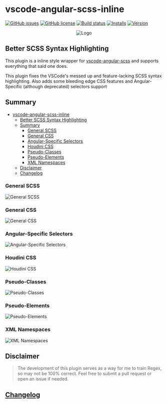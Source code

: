# vscode-angular-scss-inline

[![GitHub issues](https://img.shields.io/github/issues/ghaschel/vscode-angular-scss-inline.svg)](https://github.com/ghaschel/vscode-angular-scss-inline/issues)
[![GitHub license](https://img.shields.io/badge/license-MIT-blue.svg)](https://github.com/ghaschel/vscode-angular-scss-inline/blob/master/LICENSE)
[![Build status](https://travis-ci.org/ghaschel/vscode-angular-scss-inline.svg?branch=master)](https://travis-ci.org/ghaschel/vscode-angular-scss-inline.svg?branch=master)
[![Installs](https://vsmarketplacebadge.apphb.com/installs-short/ghaschel.vscode-angular-scss-inline.svg?style=flat&color=blue)](https://marketplace.visualstudio.com/items?itemName=ghaschel.vscode-angular-scss-inline)
[![Version](https://vsmarketplacebadge.apphb.com/version-short/ghaschel.vscode-angular-scss-inline.svg?style=flat&color=blue)](https://marketplace.visualstudio.com/items?itemName=ghaschel.vscode-angular-scss-inline)

<div align="center">
    <img src="assets/angular-inline.png" title="vscode-angular-scss-inline" alt="Logo" />
</div>

## Better SCSS Syntax Highlighting

<span name="better-scss-syntax-highlighting"></span>

This plugin is a inline style wrapper for [vscode-angular-scss](https://marketplace.visualstudio.com/items?itemName=ghaschel.vscode-angular-scss) and supports everything that said one does.

This plugin fixes the VSCode's messed up and feature-lacking SCSS syntax highlighting. Also adds some bleeding edge CSS features and Angular-Specific (although deprecated) selectors support

## Summary

- [vscode-angular-scss-inline](#vscode-angular-scss-inline)
  - [Better SCSS Syntax Highlighting](#better-scss-syntax-highlighting)
  - [Summary](#summary)
    - [General SCSS](#general-scss)
    - [General CSS](#general-css)
    - [Angular-Specific Selectors](#angular-specific-selectors)
    - [Houdini CSS](#houdini-css)
    - [Pseudo-Classes](#pseudo-classes)
    - [Pseudo-Elements](#pseudo-elements)
    - [XML Namespaces](#xml-namespaces)
  - [Disclaimer](#disclaimer)
  - [Changelog](#changelog)

### General SCSS

<span name="general-scss"></span>

<img src="assets/general-scss.gif" title="General SCSS" alt="General SCSS" />

### General CSS

<span name="general-css"></span>

<img src="assets/general-css.gif" title="General CSS" alt="General CSS" />

### Angular-Specific Selectors

<span name="angular-specific"></span>

<img src="assets/angular-specific.gif" title="Angular-Specific Selectors" alt="Angular-Specific Selectors" />

### Houdini CSS

<span name="houdini-css"></span>

<img src="assets/css-houdini.gif" title="Houdini CSS" alt="Houdini CSS" />

### Pseudo-Classes

<span name="pseudo-classes"></span>

<img src="assets/pseudo-classes.gif" title="Pseudo-Classes" alt="Pseudo-Classes" />

### Pseudo-Elements

<span name="pseudo-elements"></span>

<img src="assets/pseudo-elements.gif" title="Pseudo-Elements" alt="Pseudo-Elements" />

### XML Namespaces

<span name="xml-namespaces"></span>

<img src="assets/xml-namespaces.gif" title="XML Namespaces" alt="XML Namespaces" />

## Disclaimer

> The development of this plugin serves as a way for me to train Regex, so may not be 100% correct. Feel free to submit a pull request or open an issue if needed.

## [Changelog](CHANGELOG.md)
